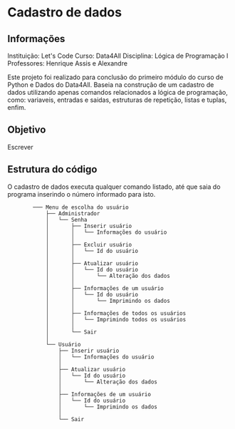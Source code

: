 # Cadastro de dados

## Informações

Instituição: Let's Code
Curso: Data4All
Disciplina: Lógica de Programação I
Professores: Henrique Assis e Alexandre

Este projeto foi realizado para conclusão do primeiro módulo do curso de Python e Dados do Data4All. Baseia na construção de um cadastro de dados utilizando apenas comandos relacionados a lógica de programação, como: variaveis, entradas e saidas, estruturas de repetição, listas e tuplas, enfim.

## Objetivo

Escrever

## Estrutura do código

O cadastro de dados executa qualquer comando listado, até que saia do programa inserindo o número informado para isto.

            ─── Menu de escolha do usuário
                ├── Administrador
                │   └── Senha
                │       ├── Inserir usuário
                │       │   └── Informações do usuário
                │       │
                │       ├── Excluir usuário
                │       │   └── Id do usuário
                │       │
                │       ├── Atualizar usuário
                │       │   └── Id do usuário
                │       │       └── Alteração dos dados
                │       │
                │       ├── Informações de um usuário
                │       │   └── Id do usuário
                │       │       └── Imprimindo os dados
                │       │
                │       ├── Informações de todos os usuários
                │       │   └── Imprimindo todos os usuários
                │       │
                │       └── Sair
                │  
                └── Usuário
                    ├── Inserir usuário
                    │   └── Informações do usuário
                    │
                    ├── Atualizar usuário
                    │   └── Id do usuário
                    │       └── Alteração dos dados
                    │
                    ├── Informações de um usuário
                    │   └── Id do usuário
                    │       └── Imprimindo os dados
                    │
                    └── Sair


